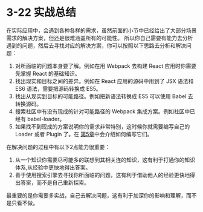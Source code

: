 <h1 id="3-22-实战总结">3-22 实战总结</h1>
<p>在实际应用中，会遇到各种各样的需求，虽然前面的小节中已经给出了大部分场景需求的解决方案，但还是很难涵盖所有的可能性。
所以你自己需要有能力去分析遇到的问题，然后去寻找对应的解决方案，你可以按照以下思路去分析和解决问题：</p>
<ol>
<li>对所面临的问题本身要了解。例如在用 Webpack 去构建 React 应用时你需要先掌握 React 的基础知识。</li>
<li>找出现实和目标之间的差异。例如在 React 应用的源码中用到了 JSX 语法和 ES6 语法，需要把源码转换成 ES5。</li>
<li>找出从现实到目标的可能路径。例如把新语法转换成 ES5 可以使用 Babel 去转换源码。</li>
<li>搜索社区中有没有现成的针对可能路径的 Webpack 集成方案。例如社区中已经有 babel-loader。</li>
<li>如果找不到现成的方案说明你的需求非常特别，这时候你就需要编写自己的 Loader 或者 Plugin 了。在 <a href="../5原理/">第5章</a>中会介绍如何编写它们。</li>
</ol>
<p>在解决问题的过程中有以下2点能力很重要：</p>
<ol>
<li>从一个知识你需要尽可能多的联想到其相关连的知识，这有利于打通你的知识体系,从经验中更快地得出答案。</li>
<li>善于使用搜索引擎去寻找你所面临的问题，这有利于借助他人的经验更快地得出答案，而不是自己重新探索。</li>
</ol>
<p>最重要的是你需要多实战，自己去解决问题，这有利于加深你的影响和理解，而不是只看不做。</p>

                                
                                